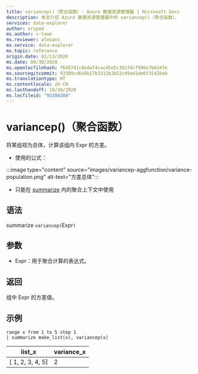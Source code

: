 ```yaml
---
title: variancep()（聚合函数）- Azure 数据资源管理器 | Microsoft Docs
description: 本文介绍 Azure 数据资源管理器中的 variancep()（聚合函数）。
services: data-explorer
author: orspod
ms.author: v-tawe
ms.reviewer: alexans
ms.service: data-explorer
ms.topic: reference
origin.date: 02/13/2020
ms.date: 09/30/2020
ms.openlocfilehash: f6d57d1c8eda74cacd5e5c391fdcf996e7b6247e
ms.sourcegitcommit: 93309cd649b17b3312b3b52cd9ad1de6f3542beb
ms.translationtype: HT
ms.contentlocale: zh-CN
ms.lasthandoff: 10/30/2020
ms.locfileid: "93104384"
---
```

# <a name="variancep-aggregation-function"></a>variancep()（聚合函数）

将某组视为总体，计算该组内 Expr 的方差。 

* 使用的公式：

:::image type="content" source="images/variancep-aggfunction/variance-population.png" alt-text="方差总体":::

* 只能在 [summarize](summarizeoperator.md) 内的聚合上下文中使用

## <a name="syntax"></a>语法

summarize `variancep(`Expr`)`

## <a name="arguments"></a>参数

* Expr：用于聚合计算的表达式。 

## <a name="returns"></a>返回

组中 Expr 的方差值。
 
## <a name="examples"></a>示例

```kusto
range x from 1 to 5 step 1
| summarize make_list(x), variancep(x) 
```

|list_x|variance_x|
|---|---|
|[ 1, 2, 3, 4, 5]|2|